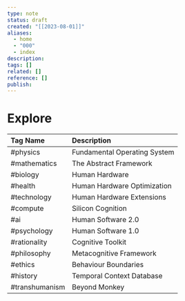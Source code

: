 ```yaml
---
type: note
status: draft
created: "[[2023-08-01]]"
aliases:
  - home
  - "000"
  - index
description: 
tags: []
related: []
reference: []
publish:
---
```

# Explore

| Tag Name       | Description                  |
|:-------------- |:---------------------------- |
| #physics       |Fundamental Operating System|
| #mathematics   |The Abstract Framework|
| #biology       |Human Hardware |
| #health        |Human Hardware Optimization|
| #technology    |Human Hardware Extensions |
| #compute       | Silicon Cognition            |
| #ai            | Human Software 2.0           |
| #psychology    | Human Software 1.0           |
| #rationality   |Cognitive Toolkit|
| #philosophy    | Metacognitive Framework      |
| #ethics        | Behaviour Boundaries         |
| #history       | Temporal Context Database    |
| #transhumanism | Beyond Monkey                |
